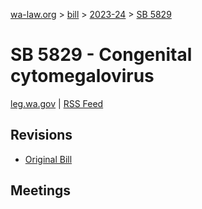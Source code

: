 [wa-law.org](/) > [bill](/bill/) > [2023-24](/bill/2023-24/) > [SB 5829](/bill/2023-24/sb/5829/)

# SB 5829 - Congenital cytomegalovirus
[leg.wa.gov](https://app.leg.wa.gov/billsummary?BillNumber=5829&Year=2023&Initiative=false) | [RSS Feed](./rss.xml)

## Revisions
* [Original Bill](1/)

## Meetings